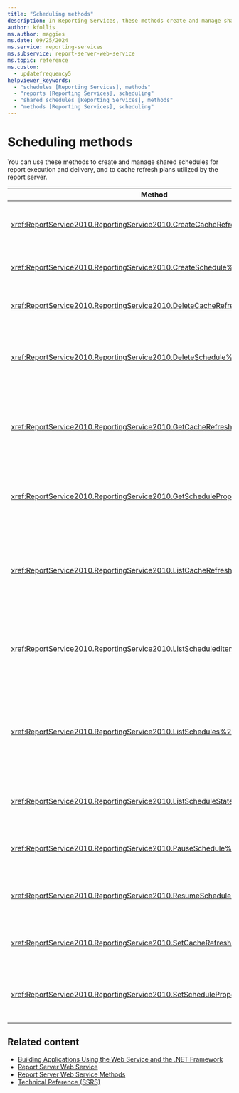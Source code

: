 ```yaml
---
title: "Scheduling methods"
description: In Reporting Services, these methods create and manage shared schedules for report execution and delivery, and cache refresh plans used by the report server.
author: kfollis
ms.author: maggies
ms.date: 09/25/2024
ms.service: reporting-services
ms.subservice: report-server-web-service
ms.topic: reference
ms.custom:
  - updatefrequency5
helpviewer_keywords:
  - "schedules [Reporting Services], methods"
  - "reports [Reporting Services], scheduling"
  - "shared schedules [Reporting Services], methods"
  - "methods [Reporting Services], scheduling"
---
```

# Scheduling methods
  You can use these methods to create and manage shared schedules for report execution and delivery, and to cache refresh plans utilized by the report server.  
  
|Method|Action|  
|------------|------------|  
|<xref:ReportService2010.ReportingService2010.CreateCacheRefreshPlan%2A>|Creates a cache refresh plan for an item.|  
|<xref:ReportService2010.ReportingService2010.CreateSchedule%2A>|Creates a new shared schedule.|  
|<xref:ReportService2010.ReportingService2010.DeleteCacheRefreshPlan%2A>|Deletes a cache refresh plan.|  
|<xref:ReportService2010.ReportingService2010.DeleteSchedule%2A>|Deletes a shared schedule based on a specific schedule ID.|  
|<xref:ReportService2010.ReportingService2010.GetCacheRefreshPlanProperties%2A>|Returns the properties of the specified cache refresh plan.|  
|<xref:ReportService2010.ReportingService2010.GetScheduleProperties%2A>|Returns the values of properties of a shared schedule.|  
|<xref:ReportService2010.ReportingService2010.ListCacheRefreshPlans%2A>|Returns a list of the cache refresh plans associated with a catalog item.|  
|<xref:ReportService2010.ReportingService2010.ListScheduledItems%2A>|Returns a list of items that are associated with a shared schedule.|  
|<xref:ReportService2010.ReportingService2010.ListSchedules%2A>|Returns a list of all shared schedules at the report server or the SharePoint site.|  
|<xref:ReportService2010.ReportingService2010.ListScheduleStates%2A>|Returns a list of supported schedule states.|  
|<xref:ReportService2010.ReportingService2010.PauseSchedule%2A>|Pauses the execution of a given schedule.|  
|<xref:ReportService2010.ReportingService2010.ResumeSchedule%2A>|Resumes a shared schedule that is paused.|  
|<xref:ReportService2010.ReportingService2010.SetCacheRefreshPlanProperties%2A>|Sets the properties of a cache refresh plan.|  
|<xref:ReportService2010.ReportingService2010.SetScheduleProperties%2A>|Sets the value of properties of a shared schedule.|  
  
## Related content

- [Building Applications Using the Web Service and the .NET Framework](../../../reporting-services/report-server-web-service/net-framework/building-applications-using-the-web-service-and-the-net-framework.md)
- [Report Server Web Service](../../../reporting-services/report-server-web-service/report-server-web-service.md)
- [Report Server Web Service Methods](../../../reporting-services/report-server-web-service/methods/report-server-web-service-methods.md)
- [Technical Reference &#40;SSRS&#41;](../../../reporting-services/technical-reference-ssrs.md)
